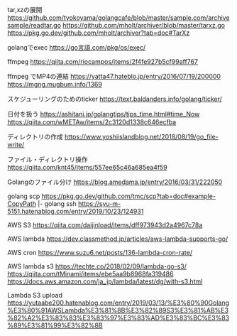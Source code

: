 tar,xzの展開
https://github.com/tyokoyama/golangcafe/blob/master/sample.com/archivesample/readtar.go
https://github.com/mholt/archiver/blob/master/tarxz.go
https://pkg.go.dev/github.com/mholt/archiver?tab=doc#TarXz

golangでexec
https://go言語.com/pkg/os/exec/

ffmpeg
https://qiita.com/riocampos/items/2f4fe927b5cf99aff767

ffmpeg でMP4の連結
https://yatta47.hateblo.jp/entry/2016/07/19/200000
https://mgng.mugbum.info/1369

スケジューリングのためのticker
https://text.baldanders.info/golang/ticker/

日付を扱う
https://ashitani.jp/golangtips/tips_time.html#time_Now
https://qiita.com/wMETAw/items/2c3120d1338c646ecfba

ディレクトリの作成
https://www.yoshiislandblog.net/2018/08/19/go_file-write/

ファイル・ディレクトリ操作
https://qiita.com/knt45/items/557ee65c46a685ea4f59

Golangのファイル分け
https://blog.amedama.jp/entry/2016/03/31/222050


golang scp
https://pkg.go.dev/github.com/tmc/scp?tab=doc#example-CopyPath
|-  golang ssh
    https://syu-m-5151.hatenablog.com/entry/2019/10/23/124931


AWS S3
https://qiita.com/daijinload/items/dff973943d2a4967c78a


AWS lambda
https://dev.classmethod.jp/articles/aws-lambda-supports-go/

AWS cron
https://www.suzu6.net/posts/136-lambda-cron-rate/

AWS lambda s3
https://techte.co/2018/02/09/lambda-go-s3/
https://qiita.com/tMinami/items/ebe5aa9b8968fa319486
https://docs.aws.amazon.com/ja_jp/lambda/latest/dg/with-s3.html

Lambda S3 upload 
https://yutaabe200.hatenablog.com/entry/2019/03/13/%E3%80%90Golang%E3%80%91AWSLambda%E3%81%8B%E3%82%89S3%E3%81%AB%E3%82%A2%E3%83%83%E3%83%97%E3%83%AD%E3%83%BC%E3%83%89%E3%81%99%E3%82%8B